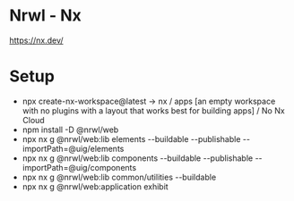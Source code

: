 # Nrwl - Nx

https://nx.dev/

# Setup

- npx create-nx-workspace@latest
  -> nx / apps [an empty workspace with no plugins with a layout that works best for building apps] / No Nx Cloud
- npm install -D @nrwl/web
- npx nx g @nrwl/web:lib elements --buildable --publishable --importPath=@uig/elements
- npx nx g @nrwl/web:lib components --buildable --publishable --importPath=@uig/components
- npx nx g @nrwl/web:lib common/utilities --buildable
- npx nx g @nrwl/web:application exhibit
